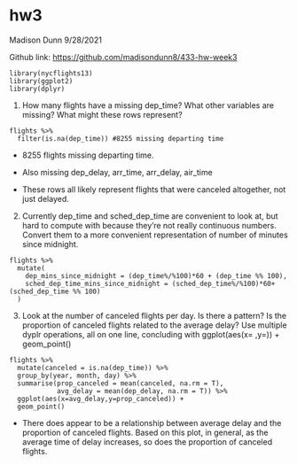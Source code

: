 hw3
================
Madison Dunn
9/28/2021

Github link: https://github.com/madisondunn8/433-hw-week3


```{r setup, include=FALSE}
library(nycflights13)
library(ggplot2)
library(dplyr)
```

1. How many flights have a missing dep_time? What other variables are missing? What might these rows represent?

```{r}
flights %>% 
  filter(is.na(dep_time)) #8255 missing departing time
```
- 8255 flights missing departing time. 

- Also missing dep_delay, arr_time, arr_delay, air_time

- These rows all likely represent flights that were canceled altogether, not just delayed. 

2. Currently dep_time and sched_dep_time are convenient to look at, but hard to compute with because they’re not really continuous numbers. Convert them to a more convenient representation of number of minutes since midnight.

```{r}
flights %>% 
  mutate(
    dep_mins_since_midnight = (dep_time%/%100)*60 + (dep_time %% 100),
    sched_dep_time_mins_since_midnight = (sched_dep_time%/%100)*60+(sched_dep_time %% 100)
  )
```


3. Look at the number of canceled flights per day. Is there a pattern? Is the proportion of canceled flights related to the average delay? Use multiple dyplr operations, all on one line, concluding with ggplot(aes(x= ,y=)) + geom_point()

```{r}
flights %>%
  mutate(canceled = is.na(dep_time)) %>%
  group_by(year, month, day) %>%
  summarise(prop_canceled = mean(canceled, na.rm = T),
            avg_delay = mean(dep_delay, na.rm = T)) %>%
  ggplot(aes(x=avg_delay,y=prop_canceled)) +
  geom_point()
```

- There does appear to be a relationship between average delay and the proportion of canceled flights. Based on this plot, in general, as the average time of delay increases, so does the proportion of canceled flights. 
